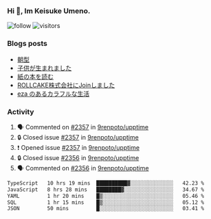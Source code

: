 ### Hi 👋, Im Keisuke Umeno.

<!--
**9renpoto/9renpoto** is a ✨ _special_ ✨ repository because its `README.md` (this file) appears on your GitHub profile.

Here are some ideas to get you started:

- 🔭 I’m currently working on ...
- 🌱 I’m currently learning ...
- 👯 I’m looking to collaborate on ...
- 🤔 I’m looking for help with ...
- 💬 Ask me about ...
- 📫 How to reach me: ...
- 😄 Pronouns: ...
- ⚡ Fun fact: ...
-->

![follow](https://img.shields.io/github/followers/9renpoto?label=Follow&style=social)
![visitors](https://komarev.com/ghpvc/?username=9renpoto&label=Profile%20views&color=0e75b6&style=flat)

### Blogs posts

<!-- BLOG-POST-LIST:START -->
- [朝型](https://9renpoto.win/entry/2024/05/29/im-an-early)
- [子供が生まれました](https://9renpoto.win/entry/2024/04/18/hello-world)
- [紙の本を読む](https://9renpoto.win/entry/2024/02/25/reading-papar-book)
- [ROLLCAKE株式会社にJoinしました](https://9renpoto.win/entry/2024/02/11/join)
- [eza のあるカラフルな生活](https://9renpoto.win/entry/2024/02/01/eza)
<!-- BLOG-POST-LIST:END -->

### Activity

<!--START_SECTION:activity-->
1. 🗣 Commented on [#2357](https://github.com/9renpoto/upptime/issues/2357#issuecomment-2168796343) in [9renpoto/upptime](https://github.com/9renpoto/upptime)
2. 🔒 Closed issue [#2357](https://github.com/9renpoto/upptime/issues/2357) in [9renpoto/upptime](https://github.com/9renpoto/upptime)
3. ❗ Opened issue [#2357](https://github.com/9renpoto/upptime/issues/2357) in [9renpoto/upptime](https://github.com/9renpoto/upptime)
4. 🔒 Closed issue [#2356](https://github.com/9renpoto/upptime/issues/2356) in [9renpoto/upptime](https://github.com/9renpoto/upptime)
5. 🗣 Commented on [#2356](https://github.com/9renpoto/upptime/issues/2356#issuecomment-2168485245) in [9renpoto/upptime](https://github.com/9renpoto/upptime)
<!--END_SECTION:activity-->

<!--START_SECTION:waka-->

```txt
TypeScript   10 hrs 19 mins  ██████████▓░░░░░░░░░░░░░░   42.23 %
JavaScript   8 hrs 28 mins   ████████▓░░░░░░░░░░░░░░░░   34.67 %
YAML         1 hr 20 mins    █▒░░░░░░░░░░░░░░░░░░░░░░░   05.46 %
SQL          1 hr 15 mins    █▒░░░░░░░░░░░░░░░░░░░░░░░   05.12 %
JSON         50 mins         █░░░░░░░░░░░░░░░░░░░░░░░░   03.41 %
```

<!--END_SECTION:waka-->
